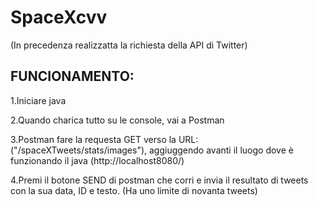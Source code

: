 # SpaceXcvv

(In precedenza realizzatta la richiesta della API di Twitter)

## FUNCIONAMENTO:
1.Iniciare java 

2.Quando charica tutto su le console, vai a Postman

3.Postman fare la requesta GET verso la URL: ("/spaceXTweets/stats/images"), aggiuggendo avanti il luogo dove è funzionando il java (http://localhost8080/)

4.Premi il botone SEND di postman che corri e invia il resultato di tweets con la sua data, ID e testo.
(Ha uno limite di novanta tweets)
